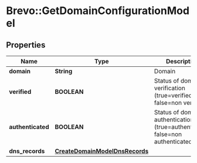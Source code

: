 # Brevo::GetDomainConfigurationModel

## Properties
Name | Type | Description | Notes
------------ | ------------- | ------------- | -------------
**domain** | **String** | Domain | 
**verified** | **BOOLEAN** | Status of domain verification (true&#x3D;verified, false&#x3D;non verified) | 
**authenticated** | **BOOLEAN** | Status of domain authentication (true&#x3D;authenticated, false&#x3D;non authenticated) | 
**dns_records** | [**CreateDomainModelDnsRecords**](CreateDomainModelDnsRecords.md) |  | 


